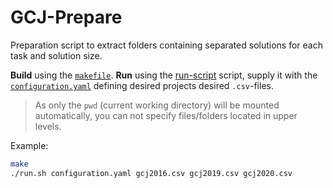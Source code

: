 # GCJ-Prepare

Preparation script to extract folders containing separated solutions for each task and solution size.

**Build** using the [`makefile`](makefile).
**Run** using the [run-script](run.sh) script, supply it with the [`configuration.yaml`](configuration.yaml) defining 
desired projects desired `.csv`-files.

> As only the `pwd` (current working directory) will be mounted automatically, 
you can not specify files/folders located in upper levels.

Example:

```bash
make
./run.sh configuration.yaml gcj2016.csv gcj2019.csv gcj2020.csv 
```
